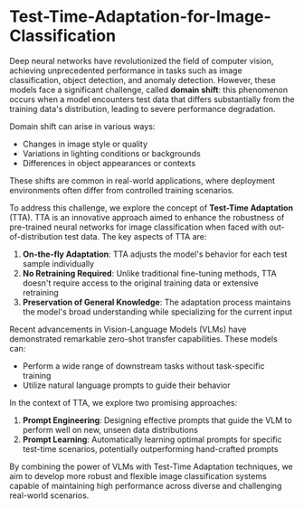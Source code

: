 # Test-Time-Adaptation-for-Image-Classification

Deep neural networks have revolutionized the field of computer vision, achieving unprecedented performance in tasks such as image classification, object detection, and anomaly detection. However, these models face a significant challenge, called **domain shift**: this phenomenon occurs when a model encounters test data that differs substantially from the training data's distribution, leading to severe performance degradation.

Domain shift can arise in various ways:
- Changes in image style or quality
- Variations in lighting conditions or backgrounds
- Differences in object appearances or contexts

These shifts are common in real-world applications, where deployment environments often differ from controlled training scenarios.

To address this challenge, we explore the concept of **Test-Time Adaptation** (TTA). TTA is an innovative approach aimed to enhance the robustness of pre-trained neural networks for image classification when faced with out-of-distribution test data. The key aspects of TTA are:

1. **On-the-fly Adaptation**: TTA adjusts the model's behavior for each test sample individually
2. **No Retraining Required**: Unlike traditional fine-tuning methods, TTA doesn't require access to the original training data or extensive retraining
3. **Preservation of General Knowledge**: The adaptation process maintains the model's broad understanding while specializing for the current input

Recent advancements in Vision-Language Models (VLMs) have demonstrated remarkable zero-shot transfer capabilities. These models can:
- Perform a wide range of downstream tasks without task-specific training
- Utilize natural language prompts to guide their behavior

In the context of TTA, we explore two promising approaches:

1. **Prompt Engineering**: Designing effective prompts that guide the VLM to perform well on new, unseen data distributions
2. **Prompt Learning**: Automatically learning optimal prompts for specific test-time scenarios, potentially outperforming hand-crafted prompts

By combining the power of VLMs with Test-Time Adaptation techniques, we aim to develop more robust and flexible image classification systems capable of maintaining high performance across diverse and challenging real-world scenarios.
